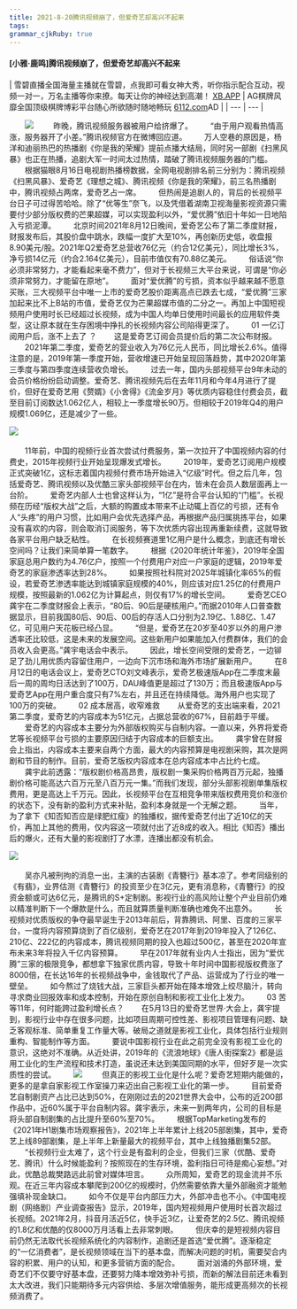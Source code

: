 ```yaml
---
title: 2021-8-20腾讯视频崩了，但爱奇艺却高兴不起来
tags: 
grammar_cjkRuby: true
---
```



#### [小雅·鹿鸣]腾讯视频崩了，但爱奇艺却高兴不起来

| 雪碧直播全国海量主播就在雪碧，点我即可看女神大秀，听你指示配合互动，视频一对一，万名主播等你来撩。每天让你的神经达到高潮！
[XB.APP](https://qdt.hjzgms.com/2/?channelCode=d199) | AG棋牌风靡全国顶级棋牌博彩平台随心所欲随时随地畅玩
[6112.com](https://www.075577777.com/ag02/)AD |
| --- | --- |

　　![](https://p5.itc.cn/images01/20210817/30ba27a1c14b4b3b88ef770f9b910b83.jpeg) 
　　昨晚，腾讯视频服务器被用户给挤爆了。
　　“由于用户观看热情高涨，服务器开了小差。”腾讯视频官方在微博回应道。
　　万人空巷的原因是，杨洋和迪丽热巴的热播剧《你是我的荣耀》提前点播大结局，同时另一部剧《扫黑风暴》也正在热播，追剧大军一时间太过热情，踏破了腾讯视频服务器的门槛。
　　根据猫眼8月16日电视剧热播榜数据，全网电视剧排名前三分别为：腾讯视频《扫黑风暴》、爱奇艺《理想之城》、腾讯视频《你是我的荣耀》，前三名热播剧中，腾讯视频占两席，爱奇艺占一席。
　　但热闹是追剧人的，背后的长视频平台日子可过得苦哈哈。除了“优等生”奈飞，以及凭借着湖南卫视海量影视资源只需要付少部分版权费的芒果超媒，可以实现盈利以外，“爱优腾”依旧十年如一日地陷入亏损泥潭。
　　北京时间2021年8月12日晚间，爱奇艺公布了第二季度财报，财报发布后，其股价盘中跳水，跌幅一度扩大至10%，再创新历史低，收盘报8.90美元/股。2021年Q2爱奇艺总营收76亿元（约合12亿美元），同比增长3%，净亏损14亿元（约合2.164亿美元），目前市值仅有70.88亿美元。
　　俗话说“你必须非常努力，才能看起来毫不费力”，但对于长视频三大平台来说，可谓是“你必须非常努力，才能留在原地”。
　　面对“爱优腾”的亏损，资本似乎越来越不愿意买账，三大视频平台中唯一上市的爱奇艺股价距离高点已跌去七成，“爱优腾”三家加起来比不上B站的市值，爱奇艺仅为芒果超媒市值的二分之一。再加上中国短视频用户使用时长已经超过长视频，成为中国人均单日使用时间最长的应用软件类型，这让原本就在生存困境中挣扎的长视频内容公司陷得更深了。
　　01 一亿订阅用户后，涨不上去了 ？
　　这是爱奇艺订阅会员提价后的第二次公布财报。
　　2021年第二季度，爱奇艺的营业收入为76亿元人民币，同比增长2.6%。值得注意的是，2019年第一季度开始，营收增速已开始呈现回落趋势，其中2020年第三季度与第四季度连续营收负增长。
　　过去一年，国内头部视频平台9年未动的会员价格纷纷启动调整。爱奇艺、腾讯视频先后在去年11月和今年4月进行了提价，但好在爱奇艺用《赘婿》《小舍得》《流金岁月》等优质内容稳住付费会员，截至目前订阅数达1.062亿人，相较上一季度增长90万。但相较于2019年Q4的用户规模1.069亿，还是减少了一些。

![](https://p2.itc.cn/images01/20210817/3f229173192b41648f4ee401838e732b.png) 

　　11年前，中国的视频行业首次尝试付费服务，第一次拉开了中国视频内容的付费史，2015年视频行业开始呈现爆发式增长。
　　2019年，爱奇艺订阅用户规模正式突破1亿，这标志着国内视频付费市场开始进入“亿级”时代。但之后几年，包括爱奇艺、腾讯视频以及优酷三家头部视频平台在内，皆未在会员人数层面再上一台阶。
　　爱奇艺内部人士也曾这样认为，“1亿”是符合平台认知的“门槛”。长视频在历经“版权大战”之后，大额的购置成本带来不止动辄上百亿的亏损，还有令人“头疼”的用户习惯，比如用户会优先选择产品，再根据产品归属挑拣平台，如果没有喜欢的内容，则会取消订阅服务，等下次优质内容出现再重新续费，这就导致各家平台用户缺乏粘性。
　　在长视频赛道里1亿用户是什么概念，到底还有增长空间吗？让我们来简单算一笔数字。
　　根据《2020年统计年鉴》，2019年全国家庭总用户数约为4.76亿户，按照一个付费用户对应一户家庭的逻辑，2019年爱奇艺的家庭渗透率达到28%。
　　如果按照社科院对2025年城镇化率65%的假设，若爱奇艺渗透率能达到城镇家庭规模的40%，则应该对应1.25亿的付费用户规模，按照最新的1.062亿为计算起点，则仅有17%的增长空间。
　　爱奇艺CEO龚宇在二季度财报会上表示，“80后、90后是硬核用户。”而据2010年人口普查数据显示，目前我国80后、90后、00后的存活人口分别为2.19亿、1.88亿、1.47亿，可见用户天花板已经凸显。
　　“但是，爱奇艺在20岁至40岁以外的用户渗透率还比较低，这是未来的发展空间。这些新用户如果能加入付费群体，我们的会员收入会更高。”龚宇电话会中表示。
　　因此，增长空间受限的爱奇艺，一边铆足了劲儿用优质内容留住用户，一边向下沉市场和海外市场扩展新用户。
　　在8月12日的电话会议上，爱奇艺CTO刘文峰表示，爱奇艺极速版App在二季度末最后一周的周均日活达到了100万，DAU峰值更是超过了130万；而且极速版App与爱奇艺App在用户重合度只有7%左右，并且还在持续降低。海外用户也实现了100万的突破。
　　02 成本居高，收窄难救
　　从爱奇艺的支出端来看，2021第二季度，爱奇艺的内容成本为51亿元，占据总营收的67%，目前趋于平缓。
　　爱奇艺的内容成本主要分为外部版权购买与自制内容。一直以来，外界将爱奇艺等长视频平台亏损的主要原因归结于内容成本的巨额支出。
　　龚宇曾在财报会上指出，内容成本主要来自两个方面，最大的内容预算是电视剧采购，其次是网剧和节目的制作。目前，爱奇艺版权内容成本在总内容成本中占比约七成。
　　龚宇此前透露：“版权剧价格高昂贵，版权剧一集采购价格两百万元起，独播剧价格可能高达六百万元至八百万元一集。”而我们发现，部分头部影视剧单集版权费用，更是高达上千万元。因此，长视频平台在互相竞争带来版权费用竞价和涨价的状态下，没有新的盈利方式来补贴，盈利本身就是一个无解之题。
　　当年，为了拿下《知否知否应是绿肥红瘦》的独播权，据传爱奇艺付出了近10亿的天价，再加上其他的费用，仅内容这一项就付出了近8成的收入。相比《知否》播出后的爆火，还有大量的影视剧打了水漂，连播出都没有机会。

![](https://p3.itc.cn/images01/20210817/97c53076eb644f018c672fcbdb3e8411.png) 

　　吴亦凡被刑拘的消息一出，主演的古装剧《青簪行》基本凉了。参考同级别的《有翡》，业界估测《青簪行》的投资至少在3亿元，更有消息称，《青簪行》的投资金额或可达6亿元，是腾讯的S+定制剧。影视行业的高风险让整个产业目前仍难以精准判断下一个爆款是什么，而且就算质量判断准确也难免不出意外。
　　长视频对优质版权的争夺最早诞生于2013年前后，背靠腾讯、阿里、百度的三家平台，一度将内容预算烧到了百亿级别，爱奇艺在2017年到2019年投入了126亿、210亿、222亿的内容成本，腾讯视频同期的投入也超过500亿，甚至在2020年宣布未来3年将投入千亿内容预算。
　　早在2017年就有业内人士指出，因为“爱优腾”三家的极限竞争，都想拿下独家优质内容，导致十年时间中国影视版权费涨了8000倍，在长达16年的长视频战争中，金钱取代了产品、运营成为了行业的唯一壁垒。
　　如今熬过了烧钱大战，三家巨头都开始在降本增效上绞尽脑汁，转向寻求商业回报效率和成本控制，开始在原创自制和影视工业化上发力。
　　03 苦等11年，何时能跨过盈利增长点？
　　在5月13日的爱奇艺世界·大会上，龚宇提到，影视行业中存在很多问题，比如项目周期可控性差、影视项目管理有问题、缺乏客观标准、简单重复工作量大等。破局之道就是影视工业化，具体包括行业规则重构、智能制作等方面。
　　要说中国影视行业在此之前完全没有影视工业化的意识，这绝对不准确。从近处讲，2019年的《流浪地球》《唐人街探案2》都是运用工业化的生产流程和技术打造，虽说还未达到美国同期的水平，但好歹是一次实质性的尝试。
　　![](https://p9.itc.cn/images01/20210817/68a4070d4314408cbf0c5c7a57d8ce0b.jpeg) 
　　但真正的影视工业化是什么呢？爱奇艺短期内能做的，更多的是拿自家影视工作室操刀来迈出自己影视工业化的第一步。
　　目前爱奇艺自制剧资产占比已达到50%，在刚刚过去的2021世界大会中，公布的近200部作品中，近60%属于平台自制内容。龚宇表示，未来一到两年内，公司的目标是将头部自制剧集的占比提升至60%至70%。
　　根据TopMarketing发布的《2021年H1剧集市场观察报告》，2021年上半年累计上线205部剧集，其中，爱奇艺上线89部剧集，是上半年上新量最大的视频平台，其中上线独播剧集52部。
　　“长视频行业太难了，这个行业是有盈利的企业，但我们三家（优酷、爱奇艺、腾讯）什么时候能盈利？按照现在的生存环境，盈利指日可待是痴心妄想。”对此，优酷总裁樊路远此前曾对媒体坦言。
　　众所周知，爱奇艺的现金流并不乐观。在近三年内容成本攀爬到200亿的规模时，仍然需要依靠大量外部融资才能勉强填补现金缺口。
　　如今不仅是平台内部压力大，外部冲击也不小。《中国电视剧（网络剧）产业调查报告》显示，2019年，国内短视频用户使用时长首次超过长视频。2021年2月，抖音月活近5亿，快手近3亿，让爱奇艺的2.5亿、腾讯视频的1.8亿和优酷的仅8000万月活看上去非常刺眼。
　　但庆幸的是短视频内容目前仍然无法取代长视频系统化的内容制作，追剧还是首选“爱优腾”。逐渐稳定的“一亿消费者”，是长视频领域在当下的基本盘，而解决问题的时机，需要契合内容的积累、用户的认知，和更多营销方面的配合。
　　面对汹涌的外部环境，爱奇艺们不仅要守好基本盘，还要努力降本增效弥补亏损，而新的解法目前还未看到太大改进，我们只能期待多元内容供给、多层次增值服务，能形成更高频次的长视频消费了。